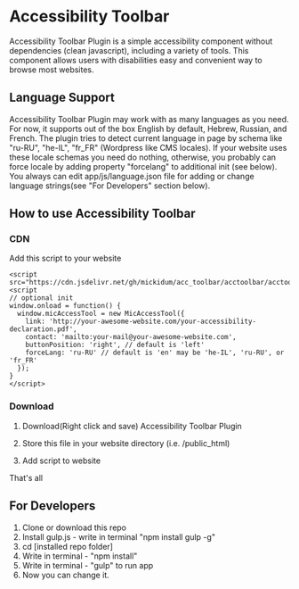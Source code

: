 # Accessibility Toolbar

Accessibility Toolbar Plugin is a simple accessibility component without 
dependencies (clean javascript), including a variety of tools. This component
allows users with disabilities easy and convenient way to browse most websites.

## Language Support

Accessibility Toolbar Plugin may work with as many languages as you need. 
For now, it supports out of the box English by default, Hebrew, Russian, 
and French. The plugin tries to detect current language in page by 
schema like "ru-RU", "he-IL", "fr_FR" (Wordpress like CMS locales). 
If your website uses these locale schemas you need do nothing, otherwise, 
you probably can force locale by adding property "forcelang" to additional 
init (see below). You always can edit app/js/language.json file for adding 
or change language strings(see "For Developers" section below).


## How to use Accessibility Toolbar

### CDN

Add this script to your website


    <script src="https://cdn.jsdelivr.net/gh/mickidum/acc_toolbar/acctoolbar/acctoolbar.min.js">
    <script
    // optional init
    window.onload = function() {
      window.micAccessTool = new MicAccessTool({
        link: 'http://your-awesome-website.com/your-accessibility-declaration.pdf',
        contact: 'mailto:your-mail@your-awesome-website.com',
        buttonPosition: 'right', // default is 'left'
        forceLang: 'ru-RU' // default is 'en' may be 'he-IL', 'ru-RU', or 'fr_FR'
      });
    }
    </script>


### Download

1. Download(Right click and save) Accessibility Toolbar Plugin
2. Store this file in your website directory (i.e. /public_html)
3. Add script to website


    <script src="/path/to/acc_toolbar/acctoolbar/acctoolbar.min.js">
    <script
      // optional init
      window.onload = function() {
        window.micAccessTool = new MicAccessTool({
          link: 'http://your-awesome-website.com/your-accessibility-declaration.pdf',
          contact: 'mailto:your-mail@your-awesome-website.com',
          buttonPosition: 'right', // default is 'left'
          forceLang: 'ru-RU' // default is 'en' may be 'he-IL', 'ru-RU', or 'fr_FR'
        });
      }
    </script>

That's all


## For Developers

1. Clone or download this repo
2. Install gulp.js - write in terminal "npm install gulp -g"
3. cd [installed repo folder]
4. Write in terminal - "npm install"
5. Write in terminal - "gulp" to run app
	<li>Now you can change it.</li>
</ol>
